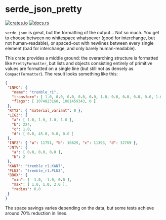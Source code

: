 # serde_json_pretty

[![crates.io](https://img.shields.io/crates/v/serde_json_pretty.svg)](https://crates.io/crates/serde_json_pretty)
[![docs.rs](https://docs.rs/serde_json_pretty/badge.svg)](https://docs.rs/serde_json_pretty)

<!-- cargo-rdme start -->

`serde_json` is great, but the formatting of the output... Not so much.
You get to choose between no whitespace whatsoever (good for interchange, but not human-readable),
or spaced-out with newlines between every single element (bad for interchange, and only barely human-readable).

This crate provides a middle ground: the overarching structure is formatted like `PrettyFormatter`,
but lists and objects consisting entirely of primitive values are formatted on a single line (but still not as densely as `CompactFormatter`).
The result looks something like this:

```json
{
 "INFO": {
   "name": "tremble_r1",
   "transform": [ 1.0, 0.0, 0.0, 0.0, 0.0, 1.0, 0.0, 0.0, 0.0, 0.0, 1.0, 0.0, -0.14999999, -0.099999994, -0.03, 1.0 ],
   "flags": [ 1074823168, 1081459343, 0 ]
 },
 "RTY2": { "material_variant": 0 },
 "LIG3": {
   "a": [ 1.0, 1.0, 1.0, 1.0 ],
   "b": 224,
   "c": 1.0,
   "d": [ 0.0, 45.0, 0.0, 0.0 ]
 },
 "INFZ": { "a": 11751, "b": 16629, "c": 11393, "d": 32769 },
 "JNTV": {
   "a": [ 0.0, 0.0, 0.0 ],
   "b": 2
 },
 "KAN7": "tremble_r1.KAN7",
 "PLU3": "tremble_r1.PLU3",
 "BBOX": {
   "min": [ -1.0, -1.0, 0.0 ],
   "max": [ 1.0, 1.0, 2.0 ],
   "radius": 0.0
 }
}
```

The space savings varies depending on the data, but some tests achieve around 70% reduction in lines.

<!-- cargo-rdme end -->
